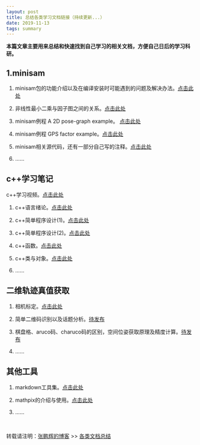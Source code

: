 ```yaml
---
layout: post
title: 总结各类学习文档链接（持续更新...）
date: 2019-11-13
tags: summary
---
```


**本篇文章主要用来总结和快速找到自己学习的相关文档，方便自己日后的学习科研。**

## 1.minisam

1. minisam包的功能介绍以及在编译安装时可能遇到的问题及解决办法。[点击此处](https://danielzph.github.io/2019/09/minisam_issues/)

2. 非线性最小二乘与因子图之间的关系。[点击此处](https://danielzph.github.io/2019/09/minisam1/)

3. minisam例程 A 2D pose-graph example。 [点击此处](https://danielzph.github.io/2019/10/minisam2/)

4. minisam例程 GPS factor example。[点击此处](https://danielzph.github.io/2019/10/minisam3/)

5. minisam相关源代码，还有一部分自己写的注释。[点击此处](https://github.com/danielzph/minisam)

6. ......


## c++学习笔记

c++学习视频。[点击此处](http://www.xuetangx.com/courses/course-v1:TsinghuaX+00740043X_2015_T2+sp/courseware/a0f3bf5a4c044dfaaad6814821533699/222f0636e0e94fc19b12ccb7e7ae1323/)

1. c++语言绪论。[点击此处](https://danielzph.github.io/2019/08/cpplearningprocess/)

2. c++简单程序设计(1)。[点击此处](https://danielzph.github.io/2019/08/cpplearningprocess2/)

3. c++简单程序设计(2)。[点击此处](https://danielzph.github.io/2019/08/cpplearningprocess3/)

4. c++函数。[点击此处](https://danielzph.github.io/2019/09/cpplearningprocess3_5/)

5. c++类与对象。[点击此处](https://danielzph.github.io/2019/10/cpplearningprocess4/)

6. ......

## 二维轨迹真值获取

1. 相机标定。[点击此处](https://danielzph.github.io/2019/11/QRcode_calbration/)

2. 简单二维码识别以及话题分析。[待发布]()

3. 棋盘格、aruco码、charuco码的区别，空间位姿获取原理及精度计算。[待发布]()

4. ......



## 其他工具

1. markdown工具集。[点击此处](https://danielzph.github.io/2019/08/markdownTool/)

2. mathpix的介绍与使用。[点击此处](https://danielzph.github.io/2019/10/tool_mathpix/)

3. ......





<br>

转载请注明：[张鹏辉的博客](http://danielzph.github.io) >> [各类文档总结](https://danielzph.github.io/2019/11/Periodic_summary/)




